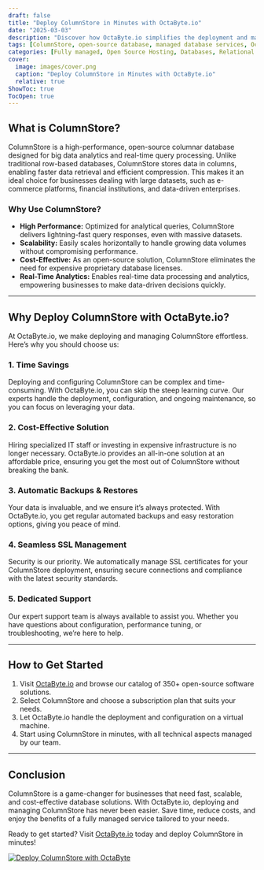 ```yaml
---
draft: false
title: "Deploy ColumnStore in Minutes with OctaByte.io"
date: "2025-03-03"
description: "Discover how OctaByte.io simplifies the deployment and management of ColumnStore, a powerful open-source database solution. Save time, reduce costs, and enjoy seamless scalability with our fully managed services."
tags: [ColumnStore, open-source database, managed database services, OctaByte, deploy ColumnStore, database management, scalable database, cost-effective database, automatic backups, SSL management, database support]
categories: [Fully managed, Open Source Hosting, Databases, Relational Databases]
cover:
  image: images/cover.png
  caption: "Deploy ColumnStore in Minutes with OctaByte.io"
  relative: true
ShowToc: true
TocOpen: true
---
```



## What is ColumnStore?

ColumnStore is a high-performance, open-source columnar database designed for big data analytics and real-time query processing. Unlike traditional row-based databases, ColumnStore stores data in columns, enabling faster data retrieval and efficient compression. This makes it an ideal choice for businesses dealing with large datasets, such as e-commerce platforms, financial institutions, and data-driven enterprises.

### Why Use ColumnStore?

- **High Performance:** Optimized for analytical queries, ColumnStore delivers lightning-fast query responses, even with massive datasets.
- **Scalability:** Easily scales horizontally to handle growing data volumes without compromising performance.
- **Cost-Effective:** As an open-source solution, ColumnStore eliminates the need for expensive proprietary database licenses.
- **Real-Time Analytics:** Enables real-time data processing and analytics, empowering businesses to make data-driven decisions quickly.

---

## Why Deploy ColumnStore with OctaByte.io?

At OctaByte.io, we make deploying and managing ColumnStore effortless. Here’s why you should choose us:

### 1. **Time Savings**
Deploying and configuring ColumnStore can be complex and time-consuming. With OctaByte.io, you can skip the steep learning curve. Our experts handle the deployment, configuration, and ongoing maintenance, so you can focus on leveraging your data.

### 2. **Cost-Effective Solution**
Hiring specialized IT staff or investing in expensive infrastructure is no longer necessary. OctaByte.io provides an all-in-one solution at an affordable price, ensuring you get the most out of ColumnStore without breaking the bank.

### 3. **Automatic Backups & Restores**
Your data is invaluable, and we ensure it’s always protected. With OctaByte.io, you get regular automated backups and easy restoration options, giving you peace of mind.

### 4. **Seamless SSL Management**
Security is our priority. We automatically manage SSL certificates for your ColumnStore deployment, ensuring secure connections and compliance with the latest security standards.

### 5. **Dedicated Support**
Our expert support team is always available to assist you. Whether you have questions about configuration, performance tuning, or troubleshooting, we’re here to help.

---

## How to Get Started

1. Visit [OctaByte.io](https://octabyte.io) and browse our catalog of 350+ open-source software solutions.
2. Select ColumnStore and choose a subscription plan that suits your needs.
3. Let OctaByte.io handle the deployment and configuration on a virtual machine.
4. Start using ColumnStore in minutes, with all technical aspects managed by our team.

---

## Conclusion

ColumnStore is a game-changer for businesses that need fast, scalable, and cost-effective database solutions. With OctaByte.io, deploying and managing ColumnStore has never been easier. Save time, reduce costs, and enjoy the benefits of a fully managed service tailored to your needs.

Ready to get started? Visit [OctaByte.io](https://octabyte.io) today and deploy ColumnStore in minutes!

[![Deploy ColumnStore with OctaByte](/images/deploy-on-octabyte.png)](https://octabyte.io/fully-managed-open-source-services/databases/relational-databases/columnstore)